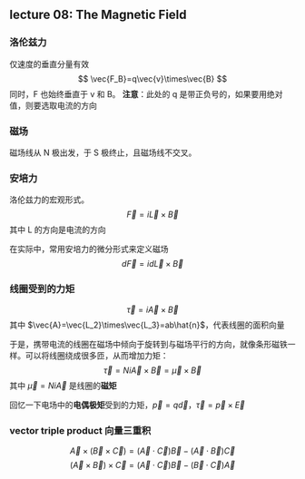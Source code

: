 ## lecture 08: The Magnetic Field

### 洛伦兹力

仅速度的垂直分量有效
$$
\vec{F_B}=q\vec{v}\times\vec{B}
$$
同时，F 也始终垂直于 v 和 B。
**注意**：此处的 q 是带正负号的，如果要用绝对值，则要选取电流的方向

### 磁场

磁场线从 N 极出发，于 S 极终止，且磁场线不交叉。

### 安培力

洛伦兹力的宏观形式。
$$
\vec{F}=i\vec{L}\times\vec{B}
$$
其中 L 的方向是电流的方向

在实际中，常用安培力的微分形式来定义磁场
$$
d\vec{F}=id\vec{L}\times\vec{B}
$$

### 线圈受到的力矩

$$
\vec{\tau}=i\vec{A}\times\vec{B}
$$
其中 $\vec{A}=\vec{L_2}\times\vec{L_3}=ab\hat{n}$，代表线圈的面积向量

于是，携带电流的线圈在磁场中倾向于旋转到与磁场平行的方向，就像条形磁铁一样。可以将线圈绕成很多匝，从而增加力矩：
$$
\vec{\tau}=Ni\vec{A}\times\vec{B}=\vec{\mu}\times\vec{B}
$$
其中 $\vec{\mu}=Ni\vec{A}$ 是线圈的**磁矩**

回忆一下电场中的**电偶极矩**受到的力矩，$\vec{p}=q\vec{d}$，$\vec{\tau}=\vec{p}\times\vec{E}$

### vector triple product 向量三重积

$$
\vec{A}\times(\vec{B}\times\vec{C})=(\vec{A}\cdot\vec{C})\vec{B}-(\vec{A}\cdot\vec{B})\vec{C}
$$
$$
(\vec{A}\times\vec{B})\times\vec{C}=(\vec{A}\cdot\vec{C})\vec{B}-(\vec{B}\cdot\vec{C})\vec{A}
$$
